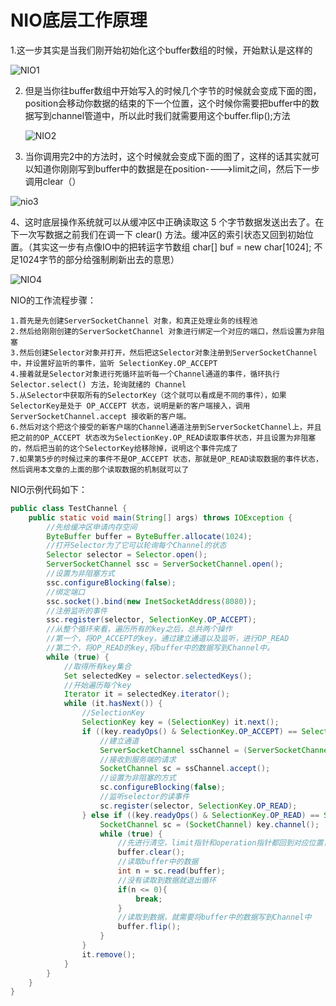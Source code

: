 # NIO底层工作原理

1.这一步其实是当我们刚开始初始化这个buffer数组的时候，开始默认是这样的

![NIO1](/Users/apple/WorkSpace/Blog/面经/杂学/img/NIO1.png)

2. 但是当你往buffer数组中开始写入的时候几个字节的时候就会变成下面的图，position会移动你数据的结束的下一个位置，这个时候你需要把buffer中的数据写到channel管道中，所以此时我们就需要用这个buffer.flip();方法

   ![NIO2](/Users/apple/WorkSpace/Blog/面经/杂学/img/NIO2.png)

3. 当你调用完2中的方法时，这个时候就会变成下面的图了，这样的话其实就可以知道你刚刚写到buffer中的数据是在position---->limit之间，然后下一步调用clear（）

![nio3](/Users/apple/WorkSpace/Blog/面经/杂学/img/NIO3.png)

4、这时底层操作系统就可以从缓冲区中正确读取这 5 个字节数据发送出去了。在下一次写数据之前我们在调一下 clear() 方法。缓冲区的索引状态又回到初始位置。（其实这一步有点像IO中的把转运字节数组 char[] buf = new char[1024]; 不足1024字节的部分给强制刷新出去的意思） 

![NIO4](/Users/apple/WorkSpace/Blog/面经/杂学/img/NIO1.png)

NIO的工作流程步骤：

    1.首先是先创建ServerSocketChannel 对象，和真正处理业务的线程池
    2.然后给刚刚创建的ServerSocketChannel 对象进行绑定一个对应的端口，然后设置为非阻塞
    3.然后创建Selector对象并打开，然后把这Selector对象注册到ServerSocketChannel 中，并设置好监听的事件，监听 SelectionKey.OP_ACCEPT
    4.接着就是Selector对象进行死循环监听每一个Channel通道的事件，循环执行 Selector.select() 方法，轮询就绪的 Channel
    5.从Selector中获取所有的SelectorKey（这个就可以看成是不同的事件），如果SelectorKey是处于 OP_ACCEPT 状态，说明是新的客户端接入，调用 ServerSocketChannel.accept 接收新的客户端。
    6.然后对这个把这个接受的新客户端的Channel通道注册到ServerSocketChannel上，并且把之前的OP_ACCEPT 状态改为SelectionKey.OP_READ读取事件状态，并且设置为非阻塞的，然后把当前的这个SelectorKey给移除掉，说明这个事件完成了
    7.如果第5步的时候过来的事件不是OP_ACCEPT 状态，那就是OP_READ读取数据的事件状态，然后调用本文章的上面的那个读取数据的机制就可以了
NIO示例代码如下：

```java
public class TestChannel {
    public static void main(String[] args) throws IOException {
        //先给缓冲区申请内存空间
        ByteBuffer buffer = ByteBuffer.allocate(1024);
        //打开Selector为了它可以轮询每个Channel的状态
        Selector selector = Selector.open();
        ServerSocketChannel ssc = ServerSocketChannel.open();
        //设置为非阻塞方式
        ssc.configureBlocking(false);
        //绑定端口
        ssc.socket().bind(new InetSocketAddress(8080));
        //注册监听的事件
        ssc.register(selector, SelectionKey.OP_ACCEPT);
        //从整个循环来看，遍历所有的key之后，总共两个操作
        //第一个，将OP_ACCEPT的key，通过建立通道以及监听，进行OP_READ
        //第二个，将OP_READ的key,将buffer中的数据写到Channel中。
        while (true) {
            //取得所有key集合
            Set selectedKey = selector.selectedKeys();
            //开始遍历每个key
            Iterator it = selectedKey.iterator();
            while (it.hasNext()) {
                //SelectionKey
                SelectionKey key = (SelectionKey) it.next();
                if ((key.readyOps() & SelectionKey.OP_ACCEPT) == SelectionKey.OP_ACCEPT) {
                    //建立通道
                    ServerSocketChannel ssChannel = (ServerSocketChannel) key.channel();
                    //接收到服务端的请求
                    SocketChannel sc = ssChannel.accept();
                    //设置为非阻塞的方式
                    sc.configureBlocking(false);
                    //监听selector的读事件
                    sc.register(selector, SelectionKey.OP_READ);
                } else if ((key.readyOps() & SelectionKey.OP_READ) == SelectionKey.OP_READ) {
                    SocketChannel sc = (SocketChannel) key.channel();
                    while (true) {
                        //先进行清空，limit指针和operation指针都回到对应位置，limit到capacity，position回到0
                        buffer.clear();
                        //读取buffer中的数据
                        int n = sc.read(buffer);
                        //没有读取到数据就退出循环
                        if(n <= 0){
                            break;
                        }
                        //读取到数据，就需要将buffer中的数据写到Channel中
                        buffer.flip();
                    }
                }
                it.remove();
            }
        }
    }
}
```

